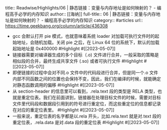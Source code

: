 title:: Readwise/Highlights/06 | 静态链接：变量与内存地址是如何映射的？ - 编程高手必学的内存知识
author:: [[海纳]]
full-title:: 06 | 静态链接：变量与内存地址是如何映射的？ - 编程高手必学的内存知识
category:: #articles
url:: https://time.geekbang.org/column/article/436308
- gcc 会默认打开 pie 模式，也就意味着系统 loader 对加载可执行文件时的起始地址，会随机加载。关闭 pie 之后，在 Linux 64 位的系统下，默认的加载起始地址是 0x400000 #Highlight #[[2023-05-07]]
- 链接器需要对编译器生成的多个目标（.o) 文件进行合并，一般采取的策略是相似段的合并，最终生成共享文件 (.so) 或者可执行文件 #Highlight #[[2023-05-07]]
- 即便链接的过程中会对不同.o 文件中的代码段进行合并，但是同一个.o 文件内部不同函数之间的位置也会保持不变，因此，我们在编译的时候，就能确定对静态函数调用的偏移 #Highlight #[[2023-05-07]]
- 从 section-header 的信息里可以看到，.rela.text 段的类型是 RELA 类型，也就是重定位表。我们在前面讲到，链接器在处理目标文件的时候，需要对目标文件里代码段和数据段引用到的符号进行重定位，而这些重定位的信息都记录在对应的重定位表里。 #Highlight #[[2023-05-07]]
- 一般来说，重定位表的名字都是以.rela 开头，比如.rela.text 就是对.text 段的重定位表，.rela.data 是对.data 段的重定位表 #Highlight #[[2023-05-07]]